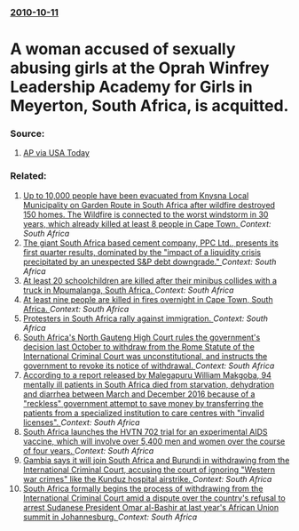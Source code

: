 ### [2010-10-11](/news/2010/10/11/index.md)

# A woman accused of sexually abusing girls at the Oprah Winfrey Leadership Academy for Girls in Meyerton, South Africa, is acquitted. 




### Source:

1. [AP via USA Today](http://www.usatoday.com/life/people/2010-10-11-winfrey_N.htm)

### Related:

1. [ Up to 10,000 people have been evacuated from Knysna Local Municipality on Garden Route in South Africa after wildfire destroyed 150 homes. The Wildfire is connected to the worst windstorm in 30 years, which already killed at least 8 people in Cape Town. ](/news/2017/06/8/up-to-10-000-people-have-been-evacuated-from-knysna-local-municipality-on-garden-route-in-south-africa-after-wildfire-destroyed-150-homes.md) _Context: South Africa_
2. [The giant South Africa based cement company, PPC Ltd., presents its first quarter results, dominated by the "impact of a liquidity crisis precipitated by an unexpected S&P debt downgrade." ](/news/2017/06/7/the-giant-south-africa-based-cement-company-ppc-ltd-presents-its-first-quarter-results-dominated-by-the-impact-of-a-liquidity-crisis-pr.md) _Context: South Africa_
3. [At least 20 schoolchildren are killed after their minibus collides with a truck in Mpumalanga, South Africa. ](/news/2017/04/21/at-least-20-schoolchildren-are-killed-after-their-minibus-collides-with-a-truck-in-mpumalanga-south-africa.md) _Context: South Africa_
4. [At least nine people are killed in fires overnight in Cape Town, South Africa. ](/news/2017/03/11/at-least-nine-people-are-killed-in-fires-overnight-in-cape-town-south-africa.md) _Context: South Africa_
5. [Protesters in South Africa rally against immigration. ](/news/2017/02/24/protesters-in-south-africa-rally-against-immigration.md) _Context: South Africa_
6. [South Africa's North Gauteng High Court rules the government's decision last October to withdraw from the Rome Statute of the International Criminal Court was unconstitutional, and instructs the government to revoke its notice of withdrawal. ](/news/2017/02/22/south-africa-s-north-gauteng-high-court-rules-the-government-s-decision-last-october-to-withdraw-from-the-rome-statute-of-the-international.md) _Context: South Africa_
7. [According to a report released by Malegapuru William Makgoba, 94 mentally ill patients in South Africa died from starvation, dehydration and diarrhea between March and December 2016 because of a "reckless" government attempt to save money by transferring the patients from a specialized institution to care centres with "invalid licenses". ](/news/2017/02/1/according-to-a-report-released-by-malegapuru-william-makgoba-94-mentally-ill-patients-in-south-africa-died-from-starvation-dehydration-and.md) _Context: South Africa_
8. [South Africa launches the HVTN 702 trial for an experimental AIDS vaccine, which will involve over 5,400 men and women over the course of four years. ](/news/2016/11/30/south-africa-launches-the-hvtn-702-trial-for-an-experimental-aids-vaccine-which-will-involve-over-5-400-men-and-women-over-the-course-of-fo.md) _Context: South Africa_
9. [Gambia says it will join South Africa and Burundi in withdrawing from the International Criminal Court, accusing the court of ignoring "Western war crimes" like the Kunduz hospital airstrike. ](/news/2016/10/26/gambia-says-it-will-join-south-africa-and-burundi-in-withdrawing-from-the-international-criminal-court-accusing-the-court-of-ignoring-west.md) _Context: South Africa_
10. [South Africa formally begins the process of withdrawing from the International Criminal Court amid a dispute over the country's refusal to arrest Sudanese President Omar al-Bashir at last year's African Union summit in Johannesburg. ](/news/2016/10/21/south-africa-formally-begins-the-process-of-withdrawing-from-the-international-criminal-court-amid-a-dispute-over-the-country-s-refusal-to-a.md) _Context: South Africa_
